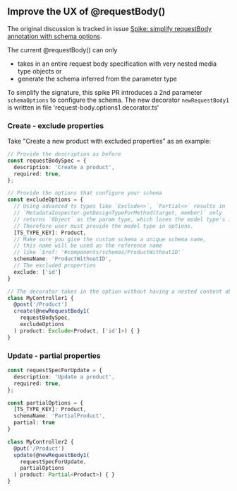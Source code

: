 ## Improve the UX of @requestBody()

The original discussion is tracked in issue [Spike: simplify requestBody annotation with schema options](https://github.com/strongloop/loopback-next/issues/2654).

The current @requestBody() can only

- takes in an entire request body specification with very nested media type objects
or
- generate the schema inferred from the parameter type

To simplify the signature, this spike PR introduces a 2nd parameter `schemaOptions` to configure the schema. The new decorator `newRequestBody1` is written in file 'request-body.options1.decorator.ts'

### Create - exclude properties

Take "Create a new product with excluded properties" as an example:

```ts
// Provide the description as before
const requestBodySpec = {
  description: 'Create a product',
  required: true,
};

// Provide the options that configure your schema
const excludeOptions = {
  // Using advanced ts types like `Exclude<>`, `Partial<>` results in
  // `MetadataInspector.getDesignTypeForMethod(target, member)` only
  // returns `Object` as the param type, which loses the model type's info.
  // Therefore user must provide the model type in options.
  [TS_TYPE_KEY]: Product,
  // Make sure you give the custom schema a unique schema name,
  // this name will be used as the reference name
  // like `$ref: '#components/schemas/ProductWithoutID'`
  schemaName: 'ProductWithoutID',
  // The excluded properties
  exclude: ['id']
}

// The decorator takes in the option without having a nested content object
class MyController1 {
  @post('/Product')
  create(@newRequestBody1(
    requestBodySpec,
    excludeOptions
  ) product: Exclude<Product, ['id']>) { }
}
```

### Update - partial properties

```ts
const requestSpecForUpdate = {
  description: 'Update a product',
  required: true,
};

const partialOptions = {
  [TS_TYPE_KEY]: Product,
  schemaName: 'PartialProduct',
  partial: true
}

class MyController2 {
  @put('/Product')
  update(@newRequestBody1(
    requestSpecForUpdate,
    partialOptions
  ) product: Partial<Product>) { }
}
```

